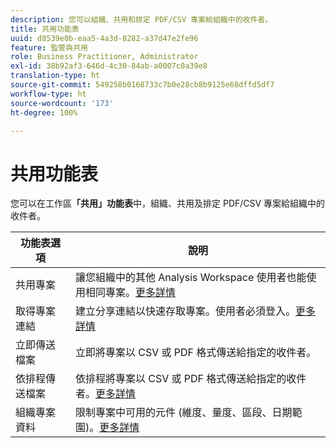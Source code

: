 ```yaml
---
description: 您可以組織、共用和排定 PDF/CSV 專案給組織中的收件者。
title: 共用功能表
uuid: d8539e0b-eaa5-4a3d-8282-a37d47e2fe96
feature: 監管與共用
role: Business Practitioner, Administrator
exl-id: 38b92af3-646d-4c30-84ab-a0007c0a39e8
translation-type: ht
source-git-commit: 549258b0168733c7b0e28cb8b9125e68dffd5df7
workflow-type: ht
source-wordcount: '173'
ht-degree: 100%

---
```


# 共用功能表

您可以在工作區&#x200B;**「共用」功能表**&#x200B;中，組織、共用及排定 PDF/CSV 專案給組織中的收件者。

| 功能表選項 | 說明 |
|---|---|
| 共用專案 | 讓您組織中的其他 Analysis Workspace 使用者也能使用相同專案。[更多詳情](https://docs.adobe.com/content/help/zh-Hant/analytics/analyze/analysis-workspace/curate-share/share-projects.html) |
| 取得專案連結 | 建立分享連結以快速存取專案。使用者必須登入。[更多詳情](https://docs.adobe.com/content/help/zh-Hant/analytics/analyze/analysis-workspace/curate-share/shareable-links.html) |
| 立即傳送檔案 | 立即將專案以 CSV 或 PDF 格式傳送給指定的收件者。 |
| 依排程傳送檔案 | 依排程將專案以 CSV 或 PDF 格式傳送給指定的收件者。[更多詳情](https://docs.adobe.com/content/help/zh-Hant/analytics/analyze/analysis-workspace/curate-share/t-schedule-report.html) |
| 組織專案資料 | 限制專案中可用的元件 (維度、量度、區段、日期範圍)。[更多詳情](https://docs.adobe.com/content/help/zh-Hant/analytics/analyze/analysis-workspace/curate-share/curate.html) |
